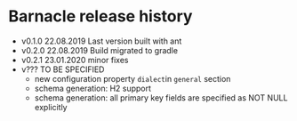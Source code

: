 # Barnacle release history

* v0.1.0 22.08.2019 Last version built with ant
* v0.2.0 22.08.2019 Build migrated to gradle
* v0.2.1 23.01.2020 minor fixes
* v??? TO BE SPECIFIED
    * new configuration property `dialect`in `general` section
    * schema generation: H2 support
    * schema generation: all primary key fields are specified as NOT NULL explicitly



